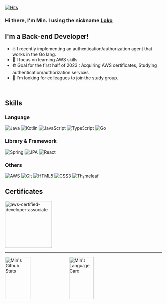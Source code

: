 [![Hits](https://hits.seeyoufarm.com/api/count/incr/badge.svg?url=https%3A%2F%2Fgithub.com%2Fnmin11%2Fhit-counter&count_bg=%2379C83D&title_bg=%23555555&icon=&icon_color=%23E7E7E7&title=Hits&edge_flat=false)](https://hits.seeyoufarm.com)

### Hi there, I'm Min. I using the nickname [Loko](https://loko1124.tistory.com/)

## I'm a Back-end Developer!

- 🔥 I recently implementing an authentication/authorization agent that works in the Go lang.
- 🧩 I focus on learning AWS skills.
- ⚽️ Goal for the first half of 2023 : Acquiring AWS certificates, Studying authentication/authorization services
- 👯 I'm looking for colleagues to join the study group.

</br>

## Skills

### Language

![Java](https://img.shields.io/badge/java-%23ED8B00.svg?style=for-the-badge&logo=java&logoColor=white)
![Kotlin](https://img.shields.io/badge/kotlin-%230095D5.svg?style=for-the-badge&logo=kotlin&logoColor=white)
![JavaScript](https://img.shields.io/badge/javascript-%23323330.svg?style=for-the-badge&logo=javascript&logoColor=%23F7DF1E)
![TypeScript](https://img.shields.io/badge/-TypeScript-007ACC?style=for-the-badge&logo=typescript&logoColor=white)
![Go](https://img.shields.io/badge/go-00ADD8?style=for-the-badge&logo=Go&logoColor=white)

### Library & Framework

![Spring](https://img.shields.io/badge/spring-%236DB33F.svg?style=for-the-badge&logo=spring&logoColor=white)
![JPA](https://img.shields.io/badge/jpa-orange?style=for-the-badge)
![React](https://img.shields.io/badge/react-%2320232a.svg?style=for-the-badge&logo=react&logoColor=%2361DAFB)

### Others

![AWS](https://img.shields.io/badge/AWS-%23FF9900.svg?style=for-the-badge&logo=amazon-aws&logoColor=white)
![Git](https://img.shields.io/badge/git-%23F05033.svg?style=for-the-badge&logo=git&logoColor=white)
![HTML5](https://img.shields.io/badge/html5-%23E34F26.svg?style=for-the-badge&logo=html5&logoColor=white)
![CSS3](https://img.shields.io/badge/css3-%231572B6.svg?style=for-the-badge&logo=css3&logoColor=white)
![Thymeleaf](https://img.shields.io/badge/Thymeleaf-%23005C0F.svg?style=for-the-badge&logo=Thymeleaf&logoColor=white)

## Certificates

<a href="https://www.credly.com/badges/72830489-8acf-4a19-9698-a9554be23337/public_url" target="_blank">
  <img src="https://user-images.githubusercontent.com/75058239/235272314-11c6120d-a986-4b7e-ba8f-38533948d3e0.png" width="150px" alt="aws-certified-developer-associate">
</a>

</br>

---

<img align="left" width="40%" height="135px" alt="Min's Github Stats" src="https://github-readme-stats-sigma-five.vercel.app/api?username=nmin11&show_icons=true&hide_border=true&theme=cobalt"/>

<img align="left" width="40%" height="135px" alt="Min's Language Card" src="https://github-readme-stats-sigma-five.vercel.app/api/top-langs/?username=nmin11&layout=compact"/>

